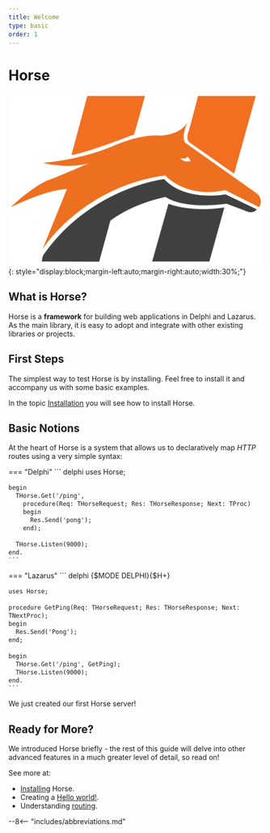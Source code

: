 ```yaml
---
title: Welcome
type: basic
order: 1
---
```


# Horse

![Horse ](horse.png){: style="display:block;margin-left:auto;margin-right:auto;width:30%;"}

## What is Horse?

Horse is a **framework** for building web applications in Delphi and Lazarus. As the main library, it is easy to adopt and integrate with other existing libraries or projects.

## First Steps

The simplest way to test Horse is by installing. Feel free to install it and accompany us with some basic examples.

In the topic [Installation](../installation.en) you will see how to install Horse.

## Basic Notions

At the heart of Horse is a system that allows us to declaratively map *HTTP* routes using a very simple syntax:

=== "Delphi"
    ``` delphi
    uses Horse;
    
    begin
      THorse.Get('/ping',
        procedure(Req: THorseRequest; Res: THorseResponse; Next: TProc)
        begin
          Res.Send('pong');
        end);
    
      THorse.Listen(9000);
    end.
    ```
=== "Lazarus"
    ``` delphi
    {$MODE DELPHI}{$H+}
    
    uses Horse;
    
    procedure GetPing(Req: THorseRequest; Res: THorseResponse; Next: TNextProc);
    begin
      Res.Send('Pong');
    end;
    
    begin
      THorse.Get('/ping', GetPing);
      THorse.Listen(9000);
    end. 
    ```	

We just created our first Horse server!

## Ready for More?

We introduced Horse briefly - the rest of this guide will delve into other advanced features in a much greater level of detail, so read on!

See more at:
 * [Installing](../installation.en) Horse.
 * Creating a [Hello world!](../hello-world.en).
 * Understanding [routing](../basic-routing.en).

 --8<-- "includes/abbreviations.md"